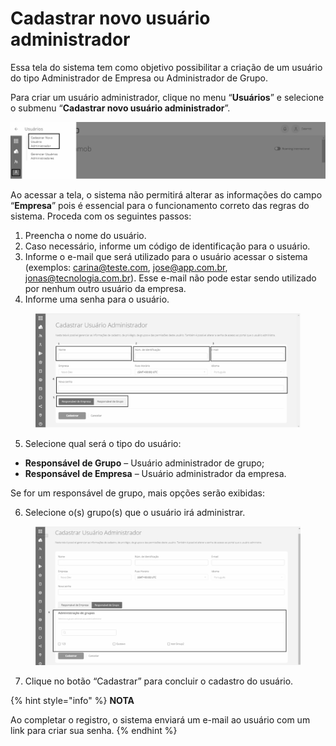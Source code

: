 # Cadastrar novo usuário administrador

Essa tela do sistema tem como objetivo possibilitar a criação de um usuário do tipo Administrador de Empresa ou Administrador de Grupo.

Para criar um usuário administrador, clique no menu “**Usuários**” e selecione o submenu “**Cadastrar novo usuário administrador**”.

![](<../../.gitbook/assets/0 (3) (1).png>)

Ao acessar a tela, o sistema não permitirá alterar as informações do campo “**Empresa**” pois é essencial para o funcionamento correto das regras do sistema. Proceda com os seguintes passos:

1. Preencha o nome do usuário.
2. Caso necessário, informe um código de identificação para o usuário.
3. Informe o e-mail que será utilizado para o usuário acessar o sistema (exemplos: carina@teste.com, jose@app.com.br, jonas@tecnologia.com.br). Esse e-mail não pode estar sendo utilizado por nenhum outro usuário da empresa.
4. Informe uma senha para o usuário.

<figure><img src="../../.gitbook/assets/image (20).png" alt="" width="563"><figcaption></figcaption></figure>

5. Selecione qual será o tipo do usuário:

* **Responsável de Grupo** – Usuário administrador de grupo;
* **Responsável de Empresa** – Usuário administrador da empresa.

Se for um responsável de grupo, mais opções serão exibidas:

6. Selecione o(s) grupo(s) que o usuário irá administrar.

<figure><img src="../../.gitbook/assets/image (1) (1) (1) (1) (1) (1) (1) (1) (1).png" alt="" width="563"><figcaption></figcaption></figure>

7. Clique no botão “Cadastrar” para concluir o cadastro do usuário.

{% hint style="info" %}
**NOTA**&#x20;

Ao completar o registro, o sistema enviará um e-mail ao usuário com um link para criar sua senha.
{% endhint %}
